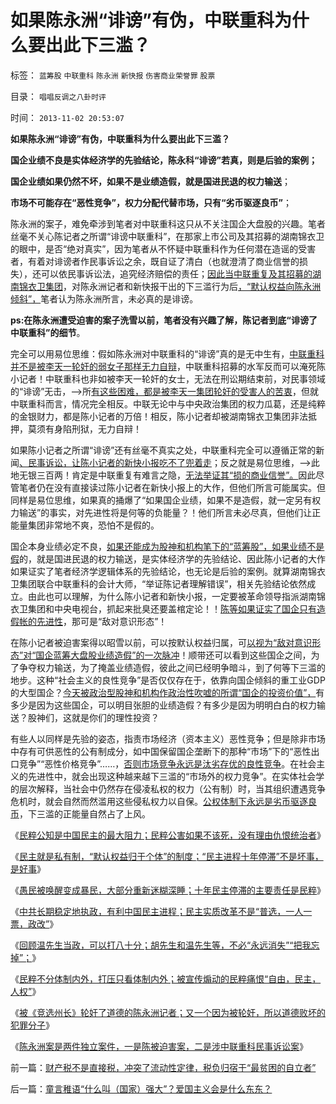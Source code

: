 # 如果陈永洲“诽谤”有伪，中联重科为什么要出此下三滥？

标签： `蓝筹股` `中联重科` `陈永洲` `新快报` `伤害商业荣誉罪` `股票` 

目录： `唱唱反调之八卦时评`

时间： `2013-11-02 20:53:07`

**如果陈永洲“诽谤”有伪，中联重科为什么要出此下三滥？**

**国企业绩不良是实体经济学的先验结论，陈永科“诽谤”若真，则是后验的案例；**

**国企业绩如果仍然不坏，如果不是业绩造假，就是国进民退的权力输送**；

**市场不可能存在“恶性竞争”，权力分配代替市场，只有“劣币驱逐良币”**；

陈永洲的案子，难免牵涉到笔者对中联重科这只从不关注国企大盘股的兴趣。笔者丝毫不关心陈记者之所谓“诽谤中联重科”，在那家上市公司及其招募的湖南锦衣卫的眼中，是否“绝对真实”，因为笔者从不怀疑中联重科作为任何潜在造谣的受害者，有着对诽谤者作民事诉讼之余，既自证了清白（也就澄清了商业信誉的损失），还可以依民事诉讼法，追究经济赔偿的责任；[因此当中联重复及其招募的湖南锦衣卫集团](../../../2013/11/1/陈永洲案是两件独立案件，一是陈被迫害案，二是民事诉讼案.md)，对陈永洲记者和新快报干出的下三滥行为后[，“默认权益向陈永洲倾斜”，](../../../2013/8/31/警力被“造谣案”滥用后，被迫出现的“革委会”和“中央文革”.md)笔者认为陈永洲所言，未必真的是诽谤。

**ps:在陈永洲遭受迫害的案子洗雪以前，笔者没有兴趣了解，陈记者到底“诽谤了中联重科”的细节**。

完全可以用易位思维：假如陈永洲对中联重科的“诽谤”真的是无中生有，[中联重科并不是被李天一轮奸的弱女子那样无力自辩](../../../2013/7/25/李天一律师正在创造“轮奸贱人有功无罪”的特色里程碑.md)，中联重科招募的水军反而可以淹死陈小记者！中联重科也非如被李天一轮奸的女士，无法在刑讼期结束前，对民事领域的“诽谤”无击，——>所[有这些困难，都是被李天一集团轮奸的受害人的苦衷](../../../2013/7/25/《竞选州长》预测李天一轮奸案的连续剧和大结局.md)，但就中联重科而言，情况完全相反。中联无论中与中央政治集团的权力瓜葛，还是纯粹的金银财力，都是陈小记者的万倍！相反，陈小记者却被湖南锦衣卫集团非法抵押，莫须有身陷刑狱，无力自辩！

如果陈小记者之所谓“诽谤”还有丝毫不真实之处，中联重科完全可以遵循正常的新闻[、民事诉讼，让陈小记者的新快小报吃不了兜着走](../../../2012/4/25/“受害者举证”排除斯大林正义.md)；反之就是易位思维，——>此地无银三百两！肯定是中联重复有难言之隐，[无法举证其“损的商业信誉”。](../../../2012/4/23/私有制原则：世界上没有残害无辜的正义；.md)因此尽管笔者仍在没有直接读过陈小记者在新快小报上的大作，但他们所言可能属实。但同样是易位思维，如果真的捅爆了“如果国企业绩，如果不是造假，就一定另有权力输送”的事实，对先进性将是何等的负能量？！他们所言未必尽真，但他们让正能量集团非常地不爽，恐怕不是假的。

国企本身业绩必定不良，[如果还能成为股神和机构笔下的“蓝筹股”，如果业绩不是假](../../../2013/7/9/接近真相的徐小明先生仍存的误区.md)的，就是国进民退的权力输送，是实体经济学的先验结论、因此陈小记者的大作如果证实了笔者经济学逻辑体系的先验结论，也无论是后验的案例。就算湖南锦衣卫集团联合中联重科的会计大师，“举证陈记者理解错误”，相关先验结论依然成立。由此也可以理解，为什么陈小记者和新快小报，一定要被革命领导指派湖南锦衣卫集团和中央电视台，抓起来批臭还要盖棺定论！！[陈等如果证实了国企只有造假帐的先进性](../../../2013/5/15/A股如果不能IPO，还能有什么用？.md)，那可是“敌对意识形态”！

在陈小记者被迫害案得以昭雪以前，可以按默认权益归属，可[以视为“敌对意识形态”对“国企蓝筹大盘股业绩造假”的一次脉冲](../../../2013/8/21/光大事件的脉冲图像和细节，被锁定的李天一案的预期司法腐败.md)！顺带还可以看到这些国企之间，为了争夺权力输送，为了掩盖业绩造假，彼此之间已经明争暗斗，到了何等下三滥的地步。这种“社会主义的良性竞争”是否仅仅存在于，依靠向国企倾斜的重工业GDP的大型国企？[今天被政治型股神和机构作政治性吹嘘的所谓“国企的投资价值”，](../../../2013/7/10/证监会限制散户逃离国企和亏损股的监管措施.md)有多少是因为这些国企，可以明目张胆的业绩造假？有多少是因为明明白白的权力输送？股神们，这就是你们的理性投资？

有些人以同样是先验的姿态，指责市场经济（资本主义）恶性竞争；但是除非市场中存有可供恶性的公有制成分，如中国保留国企垄断下的那种“市场”下的“恶性出口竞争”“恶性价格竞争”……，[否则市场竞争永远是汰劣存优的良性竞争](../../../2010/6/13/“从林法则”不是“物竞天择，适者生存”;不是进化论.md)。在社会主义的先进性中，就会出现这种越来越下三滥的“市场外的权力竞争”。在实体社会学的层次解释，当社会中仍然存在侵凌私权的权力（公有制）时，当其组织遭遇竞争危机时，就会自然而然滥用这些侵私权力以自保。[公权体制下永远是劣币驱逐良币](../../../2011/12/3/公有制特征是民粹化，劣币驱逐良币.md)，下三滥的正能量自然占了上风。

《[民粹公知是中国民主的最大阻力；民粹公害如果不该死，没有理由仇恨统治者](../../../2013/2/23/民粹公知是中国民主进程的最大阻力.md)》

《[民主就是私有制，“默认权益归于个体”的制度；“民主进程十年停滞”不是坏事，是好事](../../../2013/2/23/“民主进程十年停滞”不是坏事，是好事！.md)》

《[愚民被唤醒变成暴民，大部分重新迷糊深睡；十年民主停滞的主要责任是民粹](../../../2013/2/24/愚民被唤醒后，变成暴民发泄，大部分再度昏睡.md)》

《[中共长期稳定地执政，有利中国民主进程；民主实质改革不是“普选，一人一票，政改”](../../../2013/2/24/中共长期稳定地执政，有利中国民主进程；.md)》

《[回顾温先生当政，可以打八十分；胡先生和温先生等，不必“永远消失”“把我忘掉”；](../../../2013/2/24/温先生当政，可以打八十分.md)》

《[民粹不分体制内外，打压只看体制内外；被宣传煽动的民粹痛恨“自由，民主，人权”](../../../2013/10/29/观察舆论导向的新气象，民粹本来不分体制内外.md)》

《[被《竞选州长》轮奸了道德的陈永洲记者；又一个因为被轮奸，所以道德败坏的犯罪分子](../../../2013/10/31/被《竞选州长》轮奸了道德，成为犯罪分子的陈永洲记者.md)》

《[陈永洲案是两件独立案件，一是陈被迫害案，二是涉中联重科民事诉讼案](../../../2013/11/1/陈永洲案是两件独立案件，一是陈被迫害案，二是民事诉讼案.md)》



前一篇：[财产税不是直接税，冲突了流动性定律，税负归宿于“最贫困的自立者”](../../../2013/11/2/财产税不是直接税，冲突了流动性定律，税负归宿于“最贫困的自立者”.md)

后一篇：[童言稚语“什么叫（国家）强大”？爱国主义会是什么东东？](../../../2013/11/2/童言稚语“什么叫（国家）强大”？爱国主义会是什么东东？.md)